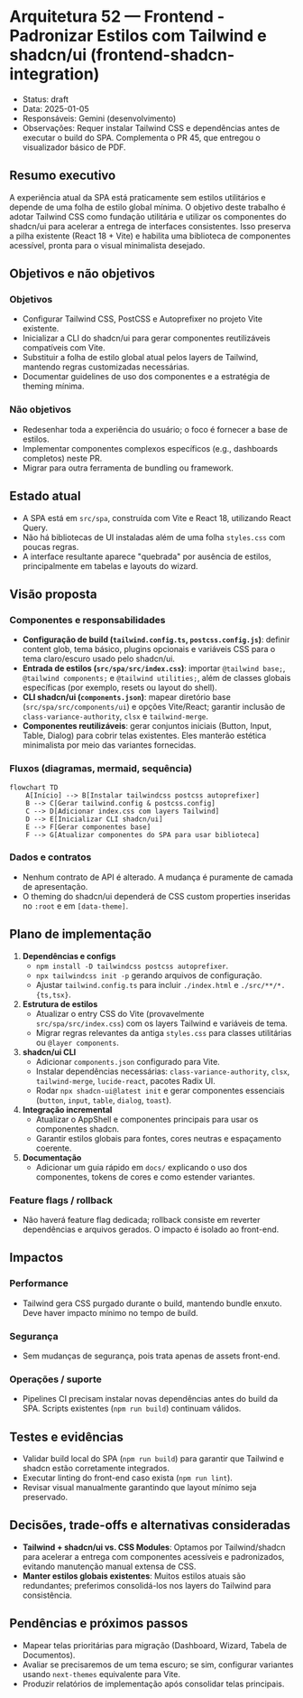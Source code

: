 # Arquitetura 52 — Frontend - Padronizar Estilos com Tailwind e shadcn/ui (frontend-shadcn-integration)

- Status: draft
- Data: 2025-01-05
- Responsáveis: Gemini (desenvolvimento)
- Observações: Requer instalar Tailwind CSS e dependências antes de executar o build do SPA. Complementa o PR 45, que entregou o visualizador básico de PDF.

## Resumo executivo

A experiência atual da SPA está praticamente sem estilos utilitários e depende de uma folha de estilo global mínima. O objetivo deste trabalho é adotar Tailwind CSS como fundação utilitária e utilizar os componentes do shadcn/ui para acelerar a entrega de interfaces consistentes. Isso preserva a pilha existente (React 18 + Vite) e habilita uma biblioteca de componentes acessível, pronta para o visual minimalista desejado.

## Objetivos e não objetivos

### Objetivos
- Configurar Tailwind CSS, PostCSS e Autoprefixer no projeto Vite existente.
- Inicializar a CLI do shadcn/ui para gerar componentes reutilizáveis compatíveis com Vite.
- Substituir a folha de estilo global atual pelos layers de Tailwind, mantendo regras customizadas necessárias.
- Documentar guidelines de uso dos componentes e a estratégia de theming mínima.

### Não objetivos
- Redesenhar toda a experiência do usuário; o foco é fornecer a base de estilos.
- Implementar componentes complexos específicos (e.g., dashboards completos) neste PR.
- Migrar para outra ferramenta de bundling ou framework.

## Estado atual

- A SPA está em `src/spa`, construída com Vite e React 18, utilizando React Query.
- Não há bibliotecas de UI instaladas além de uma folha `styles.css` com poucas regras.
- A interface resultante aparece "quebrada" por ausência de estilos, principalmente em tabelas e layouts do wizard.

## Visão proposta

### Componentes e responsabilidades
- **Configuração de build (`tailwind.config.ts`, `postcss.config.js`)**: definir content glob, tema básico, plugins opcionais e variáveis CSS para o tema claro/escuro usado pelo shadcn/ui.
- **Entrada de estilos (`src/spa/src/index.css`)**: importar `@tailwind base;`, `@tailwind components;` e `@tailwind utilities;`, além de classes globais específicas (por exemplo, resets ou layout do shell).
- **CLI shadcn/ui (`components.json`)**: mapear diretório base (`src/spa/src/components/ui`) e opções Vite/React; garantir inclusão de `class-variance-authority`, `clsx` e `tailwind-merge`.
- **Componentes reutilizáveis**: gerar conjuntos iniciais (Button, Input, Table, Dialog) para cobrir telas existentes. Eles manterão estética minimalista por meio das variantes fornecidas.

### Fluxos (diagramas, mermaid, sequência)

```mermaid
flowchart TD
    A[Início] --> B[Instalar tailwindcss postcss autoprefixer]
    B --> C[Gerar tailwind.config & postcss.config]
    C --> D[Adicionar index.css com layers Tailwind]
    D --> E[Inicializar CLI shadcn/ui]
    E --> F[Gerar componentes base]
    F --> G[Atualizar componentes do SPA para usar biblioteca]
```

### Dados e contratos
- Nenhum contrato de API é alterado. A mudança é puramente de camada de apresentação.
- O theming do shadcn/ui dependerá de CSS custom properties inseridas no `:root` e em `[data-theme]`.

## Plano de implementação

1. **Dependências e configs**
   - `npm install -D tailwindcss postcss autoprefixer`.
   - `npx tailwindcss init -p` gerando arquivos de configuração.
   - Ajustar `tailwind.config.ts` para incluir `./index.html` e `./src/**/*.{ts,tsx}`.
2. **Estrutura de estilos**
   - Atualizar o entry CSS do Vite (provavelmente `src/spa/src/index.css`) com os layers Tailwind e variáveis de tema.
   - Migrar regras relevantes da antiga `styles.css` para classes utilitárias ou `@layer components`.
3. **shadcn/ui CLI**
   - Adicionar `components.json` configurado para Vite.
   - Instalar dependências necessárias: `class-variance-authority`, `clsx`, `tailwind-merge`, `lucide-react`, pacotes Radix UI.
   - Rodar `npx shadcn-ui@latest init` e gerar componentes essenciais (`button`, `input`, `table`, `dialog`, `toast`).
4. **Integração incremental**
   - Atualizar o AppShell e componentes principais para usar os componentes shadcn.
   - Garantir estilos globais para fontes, cores neutras e espaçamento coerente.
5. **Documentação**
   - Adicionar um guia rápido em `docs/` explicando o uso dos componentes, tokens de cores e como estender variantes.

### Feature flags / rollback
- Não haverá feature flag dedicada; rollback consiste em reverter dependências e arquivos gerados. O impacto é isolado ao front-end.

## Impactos

### Performance
- Tailwind gera CSS purgado durante o build, mantendo bundle enxuto. Deve haver impacto mínimo no tempo de build.

### Segurança
- Sem mudanças de segurança, pois trata apenas de assets front-end.

### Operações / suporte
- Pipelines CI precisam instalar novas dependências antes do build da SPA. Scripts existentes (`npm run build`) continuam válidos.

## Testes e evidências

- Validar build local do SPA (`npm run build`) para garantir que Tailwind e shadcn estão corretamente integrados.
- Executar linting do front-end caso exista (`npm run lint`).
- Revisar visual manualmente garantindo que layout mínimo seja preservado.

## Decisões, trade-offs e alternativas consideradas

- **Tailwind + shadcn/ui vs. CSS Modules**: Optamos por Tailwind/shadcn para acelerar a entrega com componentes acessíveis e padronizados, evitando manutenção manual extensa de CSS.
- **Manter estilos globais existentes**: Muitos estilos atuais são redundantes; preferimos consolidá-los nos layers do Tailwind para consistência.

## Pendências e próximos passos

- Mapear telas prioritárias para migração (Dashboard, Wizard, Tabela de Documentos).
- Avaliar se precisaremos de um tema escuro; se sim, configurar variantes usando `next-themes` equivalente para Vite.
- Produzir relatórios de implementação após consolidar telas principais.
